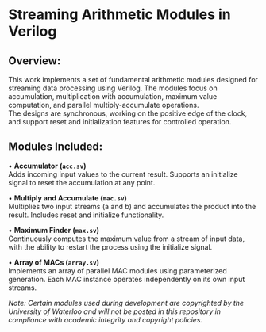 # Streaming Arithmetic Modules in Verilog

## Overview:
This work implements a set of fundamental arithmetic modules designed for streaming data processing using Verilog. The modules focus on accumulation, multiplication with accumulation, maximum value computation, and parallel multiply-accumulate operations.  
The designs are synchronous, working on the positive edge of the clock, and support reset and initialization features for controlled operation.

## Modules Included:
• **Accumulator (`acc.sv`)**  
  Adds incoming input values to the current result. Supports an initialize signal to reset the accumulation at any point.

• **Multiply and Accumulate (`mac.sv`)**  
  Multiplies two input streams (a and b) and accumulates the product into the result. Includes reset and initialize functionality.

• **Maximum Finder (`max.sv`)**  
  Continuously computes the maximum value from a stream of input data, with the ability to restart the process using the initialize signal.

• **Array of MACs (`array.sv`)**  
  Implements an array of parallel MAC modules using parameterized generation. Each MAC instance operates independently on its own input streams.
  
*Note: Certain modules used during development are copyrighted by the University of Waterloo and will not be posted in this repository in compliance with academic integrity and copyright policies.*
